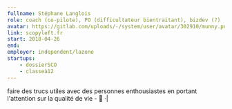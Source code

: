 ```yaml
---
fullname: Stéphane Langlois
role: coach (co-pilote), PO (difficultateur bientraitant), bizdev (?)
avatar: https://gitlab.com/uploads/-/system/user/avatar/302910/munny.png
link: scopyleft.fr
start: 2018-04-26
end:
employer: independent/lazone
startups:
    - dossierSCO
    - classeà12
---
```


faire des trucs utiles avec des personnes enthousiastes en portant l'attention sur la qualité de vie - 🐾
·|
